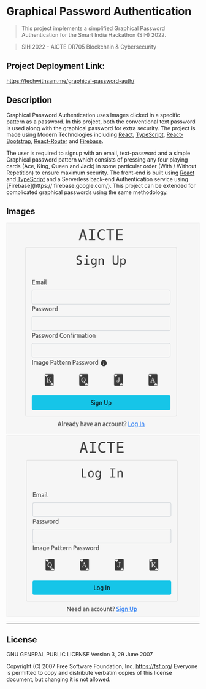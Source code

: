 # Graphical Password Authentication

> This project implements a simplified Graphical Password Authentication for the Smart India Hackathon (SIH) 2022.

> SIH 2022 - AICTE DR705 Blockchain & Cybersecurity

## Project Deployment Link:

https://techwithsam.me/graphical-password-auth/

## Description

Graphical Password Authentication uses Images clicked in a specific pattern as a password. In this project, both
the conventional text password is used along with the graphical password for extra security. The project is made using
Modern Technologies including [React](https://reactjs.org/), [TypeScript](https://www.typescriptlang.org/),
[React-Bootstrap](https://react-bootstrap.github.io/), [React-Router](https://reactrouterdotcom.fly.dev/) and
[Firebase](https://firebase.google.com/).

The user is required to signup with an email, text-password and a simple Graphical
password pattern which consists of pressing any four playing cards (Ace, King, Queen and Jack) in some particular order
(With / Without Repetition) to ensure maximum security. The front-end is built using [React](https://reactjs.org/) and
[TypeScript](https://www.typescriptlang.org/) and a Serverless back-end Authentication service using [Firebase](https://
firebase.google.com/). This project can be extended for complicated graphical passwords using the same methodology.

## Images

![Signup](./public/Signup.png) ![Login](./public/Login.png)

---

## License

GNU GENERAL PUBLIC LICENSE
Version 3, 29 June 2007

Copyright (C) 2007 Free Software Foundation, Inc. <https://fsf.org/>
Everyone is permitted to copy and distribute verbatim copies
of this license document, but changing it is not allowed.

